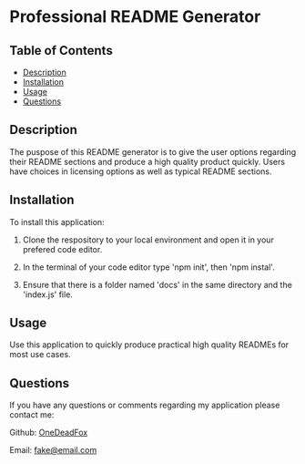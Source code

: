 # Professional README Generator



## Table of Contents
   * [Description](#Description)
   * [Installation](#Installation)
   * [Usage](#Usage)
   * [Questions](#Questions)


## Description

The puspose of this README generator is to give the user options regarding their README sections and produce a high quality product quickly. Users have choices in licensing options as well as typical README sections.



## Installation

To install this application:

1. Clone the respository to your local environment and open it in your prefered code editor.

2. In the terminal of your code editor type 'npm init', then 'npm instal'.

3. Ensure that there is a folder named 'docs' in the same directory and the 'index.js' file.



## Usage

Use this application to quickly produce practical high quality READMEs for most use cases.



## Questions
                            
If you have any questions or comments regarding my application please contact me:

   Github: [OneDeadFox](https://github.com/OneDeadFox)

 Email: fake@email.com